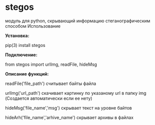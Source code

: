 
# stegos

модуль для python, скрывающий информацию стеганографическим способом
Использование


**Установка:**

pip(3) install stegos

**Подключение:**

from stegos import urlImg, readFile, hideMsg

**Описание функций:**

readFile('file_path') считывает байты файла

urlImg('url_path') скачивает картинку по указаному url в папку img (Создается автоматически если ее нету)

hideMsg('file_name','msg') скрывает текст на уровне байтов

hideArh('file_name','arhive_name') скрывает архивы в файлах

